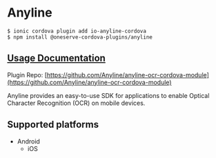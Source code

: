 # Anyline

```
$ ionic cordova plugin add io-anyline-cordova
$ npm install @oneserve-cordova-plugins/anyline
```

## [Usage Documentation](https://oneserve.gitbook.io/oneserve-cordova-plugins/plugins/anyline/)

Plugin Repo: [https://github.com/Anyline/anyline-ocr-cordova-module](https://github.com/Anyline/anyline-ocr-cordova-module)

Anyline provides an easy-to-use SDK for applications to enable Optical Character Recognition (OCR) on mobile devices.

## Supported platforms

- Android
  - iOS
  


